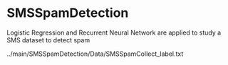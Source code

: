 # SMSSpamDetection
Logistic Regression and Recurrent Neural Network are applied to study a SMS dataset to detect spam


../main/SMSSpamDetection/Data/SMSSpamCollect_label.txt
